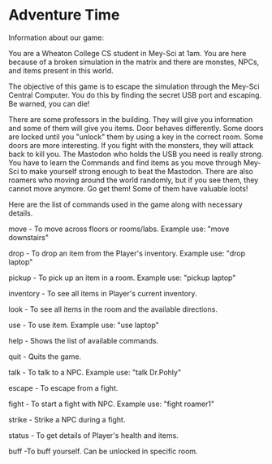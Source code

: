# Adventure Time

Information about our game: 

You are a Wheaton College CS student in Mey-Sci at 1am. You are here because of a broken simulation in the matrix and there are monstes, NPCs, and items present in this world.

The objective of this game is to escape the simulation through the Mey-Sci Central Computer. You do this by finding the secret USB port and escaping. Be warned, you can die!

There are some professors in the building. They will give you information and some of them will give you items. Door behaves differently. Some doors are locked until you "unlock" them by using a key in the correct room. Some doors are more interesting. If you fight with the monsters, they will attack back to kill you. The Mastodon who holds the USB you need is really strong. You have to learn the Commands and find items as you move through Mey-Sci to make yourself strong enough to beat the Mastodon. There are also roamers who moving around the world randomly, but if you see them, they cannot move anymore. Go get them! Some of them have valuable loots!



Here are the list of commands used in the game along with necessary details.

move         - To move across floors or rooms/labs. Example use: "move downstairs"

drop     - To drop an item from the Player's inventory. Example use: "drop laptop"

pickup       - To pick up an item in a room. Example use: "pickup laptop"

inventory    - To see all items in Player's current inventory.

look         - To see all items in the room and the available directions.

use      - To use item. Example use: "use laptop"

help         - Shows the list of available commands.

quit         - Quits the game.

talk         - To talk to a NPC. Example use: "talk Dr.Pohly"

escape       - To escape from a fight.

fight        - To start a fight with NPC. Example use: "fight roamer1"

strike       - Strike a NPC during a fight.

status       - To get details of Player's health and items.

buff        -To buff yourself. Can be unlocked in specific room.
